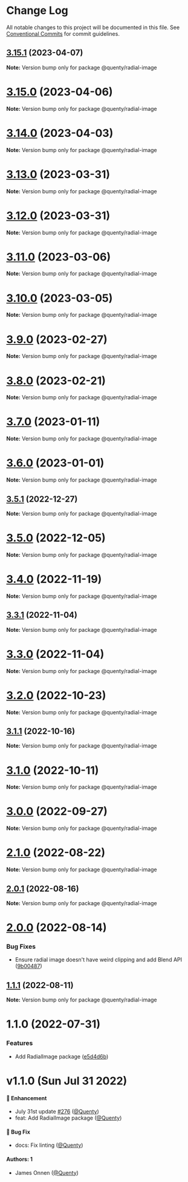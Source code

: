 # Change Log

All notable changes to this project will be documented in this file.
See [Conventional Commits](https://conventionalcommits.org) for commit guidelines.

## [3.15.1](https://github.com/Quenty/NevermoreEngine/compare/@quenty/radial-image@3.15.0...@quenty/radial-image@3.15.1) (2023-04-07)

**Note:** Version bump only for package @quenty/radial-image





# [3.15.0](https://github.com/Quenty/NevermoreEngine/compare/@quenty/radial-image@3.14.0...@quenty/radial-image@3.15.0) (2023-04-06)

**Note:** Version bump only for package @quenty/radial-image





# [3.14.0](https://github.com/Quenty/NevermoreEngine/compare/@quenty/radial-image@3.13.0...@quenty/radial-image@3.14.0) (2023-04-03)

**Note:** Version bump only for package @quenty/radial-image





# [3.13.0](https://github.com/Quenty/NevermoreEngine/compare/@quenty/radial-image@3.12.0...@quenty/radial-image@3.13.0) (2023-03-31)

**Note:** Version bump only for package @quenty/radial-image





# [3.12.0](https://github.com/Quenty/NevermoreEngine/compare/@quenty/radial-image@3.11.0...@quenty/radial-image@3.12.0) (2023-03-31)

**Note:** Version bump only for package @quenty/radial-image





# [3.11.0](https://github.com/Quenty/NevermoreEngine/compare/@quenty/radial-image@3.10.0...@quenty/radial-image@3.11.0) (2023-03-06)

**Note:** Version bump only for package @quenty/radial-image





# [3.10.0](https://github.com/Quenty/NevermoreEngine/compare/@quenty/radial-image@3.9.0...@quenty/radial-image@3.10.0) (2023-03-05)

**Note:** Version bump only for package @quenty/radial-image





# [3.9.0](https://github.com/Quenty/NevermoreEngine/compare/@quenty/radial-image@3.8.0...@quenty/radial-image@3.9.0) (2023-02-27)

**Note:** Version bump only for package @quenty/radial-image





# [3.8.0](https://github.com/Quenty/NevermoreEngine/compare/@quenty/radial-image@3.7.0...@quenty/radial-image@3.8.0) (2023-02-21)

**Note:** Version bump only for package @quenty/radial-image





# [3.7.0](https://github.com/Quenty/NevermoreEngine/compare/@quenty/radial-image@3.6.0...@quenty/radial-image@3.7.0) (2023-01-11)

**Note:** Version bump only for package @quenty/radial-image





# [3.6.0](https://github.com/Quenty/NevermoreEngine/compare/@quenty/radial-image@3.5.1...@quenty/radial-image@3.6.0) (2023-01-01)

**Note:** Version bump only for package @quenty/radial-image





## [3.5.1](https://github.com/Quenty/NevermoreEngine/compare/@quenty/radial-image@3.5.0...@quenty/radial-image@3.5.1) (2022-12-27)

**Note:** Version bump only for package @quenty/radial-image





# [3.5.0](https://github.com/Quenty/NevermoreEngine/compare/@quenty/radial-image@3.4.0...@quenty/radial-image@3.5.0) (2022-12-05)

**Note:** Version bump only for package @quenty/radial-image





# [3.4.0](https://github.com/Quenty/NevermoreEngine/compare/@quenty/radial-image@3.3.1...@quenty/radial-image@3.4.0) (2022-11-19)

**Note:** Version bump only for package @quenty/radial-image





## [3.3.1](https://github.com/Quenty/NevermoreEngine/compare/@quenty/radial-image@3.3.0...@quenty/radial-image@3.3.1) (2022-11-04)

**Note:** Version bump only for package @quenty/radial-image





# [3.3.0](https://github.com/Quenty/NevermoreEngine/compare/@quenty/radial-image@3.2.0...@quenty/radial-image@3.3.0) (2022-11-04)

**Note:** Version bump only for package @quenty/radial-image





# [3.2.0](https://github.com/Quenty/NevermoreEngine/compare/@quenty/radial-image@3.1.1...@quenty/radial-image@3.2.0) (2022-10-23)

**Note:** Version bump only for package @quenty/radial-image





## [3.1.1](https://github.com/Quenty/NevermoreEngine/compare/@quenty/radial-image@3.1.0...@quenty/radial-image@3.1.1) (2022-10-16)

**Note:** Version bump only for package @quenty/radial-image





# [3.1.0](https://github.com/Quenty/NevermoreEngine/compare/@quenty/radial-image@3.0.0...@quenty/radial-image@3.1.0) (2022-10-11)

**Note:** Version bump only for package @quenty/radial-image





# [3.0.0](https://github.com/Quenty/NevermoreEngine/compare/@quenty/radial-image@2.1.0...@quenty/radial-image@3.0.0) (2022-09-27)

**Note:** Version bump only for package @quenty/radial-image





# [2.1.0](https://github.com/Quenty/NevermoreEngine/compare/@quenty/radial-image@2.0.1...@quenty/radial-image@2.1.0) (2022-08-22)

**Note:** Version bump only for package @quenty/radial-image





## [2.0.1](https://github.com/Quenty/NevermoreEngine/compare/@quenty/radial-image@2.0.0...@quenty/radial-image@2.0.1) (2022-08-16)

**Note:** Version bump only for package @quenty/radial-image





# [2.0.0](https://github.com/Quenty/NevermoreEngine/compare/@quenty/radial-image@1.1.1...@quenty/radial-image@2.0.0) (2022-08-14)


### Bug Fixes

* Ensure radial image doesn't have weird clipping and add Blend API ([9b00487](https://github.com/Quenty/NevermoreEngine/commit/9b0048735a3fa1e7a012f4eebf1230caf6370f8d))





## [1.1.1](https://github.com/Quenty/NevermoreEngine/compare/@quenty/radial-image@1.1.0...@quenty/radial-image@1.1.1) (2022-08-11)

**Note:** Version bump only for package @quenty/radial-image





# 1.1.0 (2022-07-31)


### Features

* Add RadialImage package ([e5d4d6b](https://github.com/Quenty/NevermoreEngine/commit/e5d4d6b57aa58a70300acdb2e3e9f552f10acf45))





# v1.1.0 (Sun Jul 31 2022)

#### 🚀 Enhancement

- July 31st update [#276](https://github.com/Quenty/NevermoreEngine/pull/276) ([@Quenty](https://github.com/Quenty))
- feat: Add RadialImage package ([@Quenty](https://github.com/Quenty))

#### 🐛 Bug Fix

- docs: Fix linting ([@Quenty](https://github.com/Quenty))

#### Authors: 1

- James Onnen ([@Quenty](https://github.com/Quenty))
